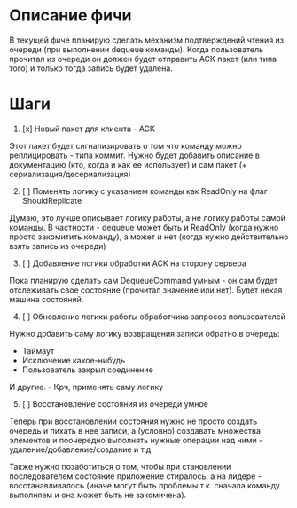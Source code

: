 # Описание фичи

В текущей фиче планирую сделать механизм подтверждений чтения из очереди (при выполнении dequeue команды).
Когда пользователь прочитал из очереди он должен будет отправить ACK пакет (или типа того) и только тогда запись будет
удалена.

# Шаги

1. [x] Новый пакет для клиента - ACK

Этот пакет будет сигнализировать о том что команду можно реплицировать - типа коммит.
Нужно будет добавить описание в документацию (кто, когда и как ее использует) и сам пакет (+
сериализация/десериализация)

2. [ ] Поменять логику с указанием команды как ReadOnly на флаг ShouldReplicate

Думаю, это лучше описывает логику работы, а не логику работы самой команды.
В частности - dequeue может быть и ReadOnly (когда нужно просто закомитить команду),
а может и нет (когда нужно действительно взять запись из очереди)

3. [ ] Добавление логики обработки ACK на сторону сервера

Пока планирую сделать сам DequeueCommand умным - он сам будет отслеживать свое состояние (прочитал значение или нет).
Будет некая машина состояний.

4. [ ] Обновление логики работы обработчика запросов пользователей

Нужно добавить саму логику возвращения записи обратно в очередь:

- Таймаут
- Исключение какое-нибудь
- Пользователь закрыл соединение

И другие. - Крч, применять саму логику

5. [ ] Восстановление состояния из очереди умное

Теперь при восстановлении состояния нужно не просто создать очередь и пихать в нее записи,
а (условно) создавать множества элементов и поочередно выполнять нужные операции над ними - удаление/добавление/создание
и т.д.

Также нужно позаботиться о том, чтобы при становлении последователем состояние приложение стиралось,
а на лидере - восстанавливалось (иначе могут быть проблемы т.к. сначала команду выполняем и она может быть не
закомичена).
